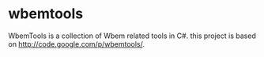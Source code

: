 wbemtools
=========

WbemTools is a collection of Wbem related tools in C#. this project is based on http://code.google.com/p/wbemtools/. 